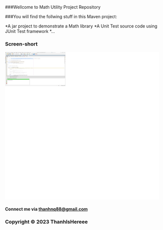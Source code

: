 ###Wellcome to Math Utility Project Repository

###You will find the follwing stuff in this Maven project:

*A jar project to demonstrate a Math library
*A Unit Test source code using JUnit Test framework
*...

### Screen-short
![Source-code-with-JUnit](https://github.com/ThanhIsHereee/math-util-mvn/blob/main/screenshort/Source-code-with-JUnit.png)

#### Connect me via thanhnq88@gmail.com

### Copyright &#169; 2023 ThanhIsHereee